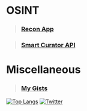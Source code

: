 # __OSINT__
> ### [Recon App](https://recon.us.com)

> ### [Smart Curator API](https://rapidapi.com/asyncisneat/api/smart-curator/)

# __Miscellaneous__
> ### [ My Gists](https://gist.github.com/hostinfodev)

[![Top Langs](https://github-readme-stats.vercel.app/api/top-langs/?username=hostinfodev&hide=css,html,shell,batchfile,hack)](https://github.com/anuraghazra/github-readme-stats) [![Twitter](https://img.shields.io/badge/Twitter-%231DA1F2.svg?style=for-the-badge&logo=Twitter&logoColor=white)](https://twitter.com/rec0ndev)

